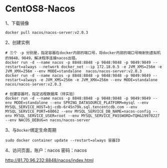 

# CentOS8-Nacos



1、下载镜像

```shell
docker pull nacos/nacos-server:v2.0.3
```

2、创建实例

```shell
# 三个 -p 分别是，指定容器在docker内部的端口号，将docker内部的端口号映射到虚拟机的9848、9849，解决程序连接nacos出错。
docker run -d --name nacos -p 8848:8848 -p 9848:9848 -p 9849:9849 --restart=always --network docker_net --ip 172.18.0.5 -e JVM_XMS=256m -e JVM_XMX=256m --env MODE=standalone  nacos/nacos-server:v2.0.3
docker run -d --name nacos -p 8848:8848 -p 9848:9848 -p 9849:9849 --restart=always -e JVM_XMS=256m -e JVM_XMX=256m --env MODE=standalone  nacos/nacos-server:v2.0.3

# 创建容器时，指定远程数据库（待实验）
docker run -d --name nacos -p 8848:8848 -p 9848:9848 -p 9849:9849 --env MODE=standalone --env SPRING_DATASOURCE_PLATFORM=mysql --env MYSQL_SERVICE_HOST=bj-cdb-6r45n79k.sql.tencentcdb.com --env MYSQL_SERVICE_PORT=60062 --env MYSQL_SERVICE_DB_NAME=nacos-config --env MYSQL_SERVICE_USER=root --env MYSQL_SERVICE_PASSWORD=TQH&19970227 --env NACOS_DEBUG=n nacos/nacos-server

```

3、与`Docker`绑定生命周期

```shell
sudo docker container update --restart=always 容器ID
```

4、访问页面，账户：nacos 密码：nacos

http://81.70.96.232:8848/nacos/index.html





```

```

